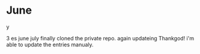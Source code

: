 # June

y


3
es june july
finally cloned the private repo.
again updateing
Thankgod! i'm able to update the entries manualy.
